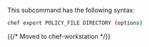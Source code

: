 This subcommand has the following syntax:

```bash
chef export POLICY_FILE DIRECTORY (options)
```

{{/* Moved to chef-workstation */}}
